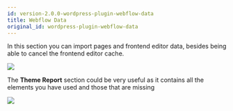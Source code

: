 ```yaml
---
id: version-2.0.0-wordpress-plugin-webflow-data
title: Webflow Data
original_id: wordpress-plugin-webflow-data
---
```


In this section you can import pages and frontend editor data, besides being able to cancel the frontend editor cache.

![](assets/webflowdata.png)

The **Theme Report** section could be very useful as it contains all the elements you have used and those that are missing

![](assets/webflowdata1.png)